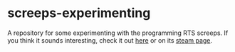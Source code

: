 # screeps-experimenting

A repository for some experimenting with the programming RTS screeps. If you
think it sounds interesting, check it out [here](https://screeps.com/) or on its
[steam page](https://store.steampowered.com/app/464350/Screeps/).
